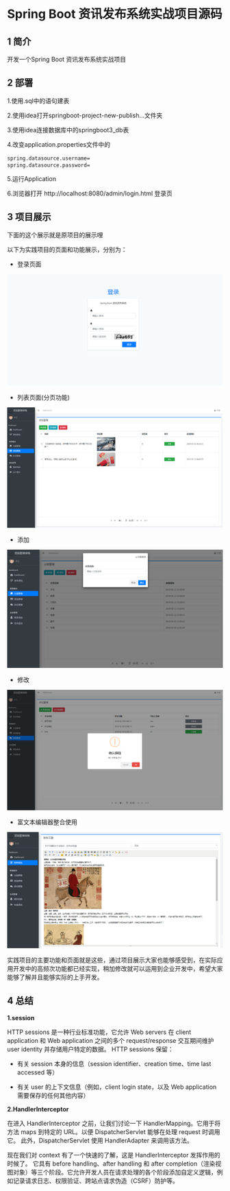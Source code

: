 # Spring Boot 资讯发布系统实战项目源码

## 1 简介

开发一个Spring Boot 资讯发布系统实战项目

## 2 部署

1.使用.sql中的语句建表

2.使用idea打开springboot-project-new-publish...文件夹

3.使用idea连接数据库中的springboot3_db表

4.改变application.properties文件中的

```
spring.datasource.username=
spring.datasource.password=
```

5.运行Application

6.浏览器打开 http://localhost:8080/admin/login.html 登录页

## 3 项目展示

下面的这个展示就是原项目的展示哩

以下为实践项目的页面和功能展示，分别为：

- 登录页面

![login](login.png)

- 列表页面(分页功能)

![list](list.png)

- 添加

![add](add.png)

- 修改

![update](update.png)

- 富文本编辑器整合使用

![edit](edit.png)

实践项目的主要功能和页面就是这些，通过项目展示大家也能够感受到，在实际应用开发中的高频次功能都已经实现，稍加修改就可以运用到企业开发中，希望大家能够了解并且能够实际的上手开发。

## 4 总结

**1.session**

HTTP sessions 是一种行业标准功能，它允许 Web servers 在 client application 和 Web application 之间的多个 request/response 交互期间维护 user identity 并存储用户特定的数据。 HTTP sessions 保留：

- 有关 session 本身的信息（session identifier、creation time、time last accessed 等）

- 有关 user 的上下文信息（例如，client login state，以及 Web application 需要保存的任何其他内容）

**2.HandlerInterceptor**

在进入 HandlerInterceptor 之前，让我们讨论一下 HandlerMapping。它用于将方法 maps 到特定的 URL。以便 DispatcherServlet 能够在处理 request 时调用它。 此外，DispatcherServlet 使用 HandlerAdapter 来调用该方法。

现在我们对 context 有了一个快速的了解，这是 HandlerInterceptor 发挥作用的时候了。 它具有 before handling、after handling 和 after completion（渲染视图对象）等三个阶段。它允许开发人员在请求处理的各个阶段添加自定义逻辑，例如记录请求日志、权限验证、跨站点请求伪造（CSRF）防护等。

